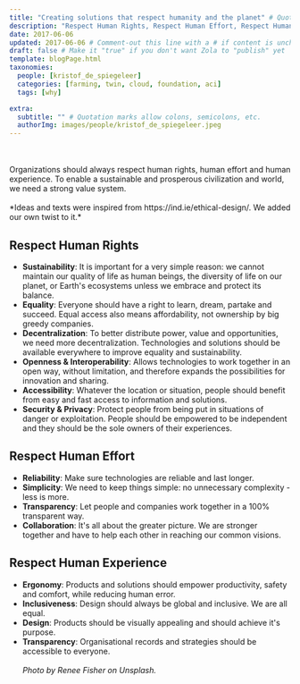 ```yaml
---
title: "Creating solutions that respect humanity and the planet" # Quotation marks allow colons, semicolons, etc.
description: "Respect Human Rights, Respect Human Effort, Respect Human Experience." # Quotation marks allow colons, semicolons, etc.
date: 2017-06-06
updated: 2017-06-06 # Comment-out this line with a # if content is unchanged
draft: false # Make it "true" if you don't want Zola to "publish" yet
template: blogPage.html
taxonomies:
  people: [kristof_de_spiegeleer]
  categories: [farming, twin, cloud, foundation, aci]
  tags: [why]

extra:
  subtitle: "" # Quotation marks allow colons, semicolons, etc.
  authorImg: images/people/kristof_de_spiegeleer.jpeg
---
```


<br/>
<br/>
Organizations should always respect human rights, human effort and human experience. To enable a sustainable and prosperous civilization and world, we need a strong value system.
<br/>
<br/>
*Ideas and texts were inspired from https://ind.ie/ethical-design/. We added our own twist to it.*

## Respect Human Rights

- **Sustainability**: It is important for a very simple reason: we cannot maintain our quality of life as human beings, the diversity of life on our planet, or Earth's ecosystems unless we embrace and protect its balance.
- **Equality**: Everyone should have a right to learn, dream, partake and succeed. Equal access also means affordability, not ownership by big greedy companies.
- **Decentralization**: To better distribute power, value and opportunities, we need more decentralization. Technologies and solutions should be available everywhere to improve equality and sustainability.
- **Openness & Interoperability**: Allows technologies to work together in an open way, without limitation, and therefore expands the possibilities for innovation and sharing.
- **Accessibility**: Whatever the location or situation, people should benefit from easy and fast access to information and solutions.
- **Security & Privacy**: Protect people from being put in situations of danger or exploitation. People should be empowered to be independent and they should be the sole owners of their experiences.

## Respect Human Effort

- **Reliability**: Make sure technologies are reliable and last longer.
- **Simplicity**: We need to keep things simple: no unnecessary complexity - less is more.
- **Transparency**: Let people and companies work together in a 100% transparent way.
- **Collaboration**: It's all about the greater picture. We are stronger together and have to help each other in reaching our common visions.

## Respect Human Experience

- **Ergonomy**: Products and solutions should empower productivity, safety and comfort, while reducing human error.
- **Inclusiveness**: Design should always be global and inclusive. We are all equal.
- **Design**: Products should be visually appealing and should achieve it's purpose.
- **Transparency**: Organisational records and strategies should be accessible to everyone.
  <br/>
  <br/>
  _Photo by Renee Fisher on Unsplash._
